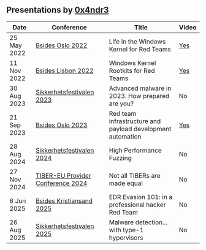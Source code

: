 ## Presentations by [0x4ndr3](https://twitter.com/0x4ndr3)

| Date        | Conference         | Title                                    |Video |
|-------------|--------------------|------------------------------------------|------|
| 25 May 2022 | [Bsides Oslo 2022](/BSides%20Oslo%202022)   | Life in the Windows Kernel for Red Teams | [Yes](https://www.youtube.com/watch?v=Yc5NULFmRwk) |
| 11 Nov 2022 | [Bsides Lisbon 2022](/BSides%20Lisbon%202022) | Windows Kernel Rootkits for Red Teams    | [Yes](https://www.youtube.com/watch?v=GM9WQMrSkWk) |
| 30 Aug 2023 | [Sikkerhetsfestivalen 2023](/Sikkerhetsfestivalen%202023) | Advanced malware in 2023. How prepared are you? | No |
| 21 Sep 2023 | [Bsides Oslo 2023](/Bsides%20Oslo%202023)   | Red team infrastructure and payload development automation | [Yes](https://youtu.be/hkasHxaoDSk) |
| 28 Aug 2024 | [Sikkerhetsfestivalen 2024](/Sikkerhetsfestivalen%202024) | High Performance Fuzzing | No |
| 27 Nov 2024 | [TIBER-EU Provider Conference 2024](/TIBER-EU%20Provider%20Conference%202024) | Not all TIBERs are made equal | No |
| 6 Jun 2025 | [Bsides Kristiansand 2025](/Bsides%20Kristiansand%202025) | EDR Evasion 101: in a professional hacker Red Team | No |
| 26 Aug 2025 | [Sikkerhetsfestivalen 2025](/Sikkerhetsfestivalen%202025) | Malware detection... with type-1 hypervisors | No |
